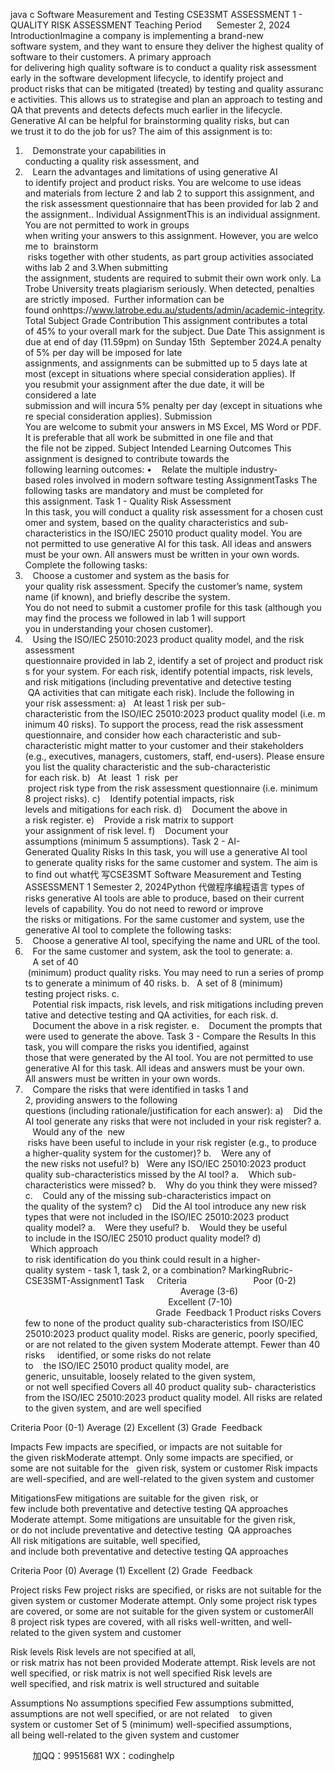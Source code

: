 java c
Software Measurement and Testing
CSE3SMT
ASSESSMENT 1 - QUALITY RISK ASSESSMENT
Teaching Period      Semester 2, 2024
IntroductionImagine a company is implementing a brand-new software system, and they want to ensure they deliver the highest quality of software to their customers. A primary approach for delivering high quality software is to conduct a quality risk assessment early in the software development lifecycle, to identify project and product risks that can be mitigated (treated) by testing and quality assurance activities. This allows us to strategise and plan an approach to testing and QA that prevents and detects defects much earlier in the lifecycle.
Generative AI can be helpful for brainstorming quality risks, but can we trust it to do the job for us? The aim of this assignment is to:
1.    Demonstrate your capabilities in conducting a quality risk assessment, and
2.    Learn the advantages and limitations of using generative AI to identify project and product risks.
You are welcome to use ideas and materials from lecture 2 and lab 2 to support this assignment, and the risk assessment questionnaire that has been provided for lab 2 and the assignment..
Individual AssignmentThis is an individual assignment. You are not permitted to work in groups when writing your answers to this assignment. However, you are welcome to  brainstorm  risks together with other students, as part group activities associated withs lab 2 and 3.When submitting the assignment, students are required to submit their own work only. La Trobe University treats plagiarism seriously. When detected, penalties are strictly imposed.  Further information can be found onhttps://www.latrobe.edu.au/students/admin/academic-integrity.
Total Subject Grade Contribution
This assignment contributes a total of 45% to your overall mark for the subject.
Due Date
This assignment is due at end of day (11.59pm) on Sunday 15th  September 2024.A penalty of 5% per day will be imposed for late assignments, and assignments can be submitted up to 5 days late at most (except in situations where special consideration applies). If you resubmit your assignment after the due date, it will be considered a late submission and will incura 5% penalty per day (except in situations where special consideration applies).
Submission
You are welcome to submit your answers in MS Excel, MS Word or PDF. It is preferable that all work be submitted in one file and that the file not be zipped.
Subject Intended Learning Outcomes
This assignment is designed to contribute towards the following learning outcomes:
•    Relate the multiple industry-based roles involved in modern software testing
AssignmentTasks
The following tasks are mandatory and must be completed for this assignment.
Task 1 - Quality Risk Assessment
In this task, you will conduct a quality risk assessment for a chosen customer and system, based on the quality characteristics and sub-characteristics in the ISO/IEC 25010 product quality model.
You are not permitted to use generative AI for this task. All ideas and answers must be your own. All answers must be written in your own words.
Complete the following tasks:
1.    Choose a customer and system as the basis for your quality risk assessment. Specify the customer’s name, system name (if known), and briefly describe the system.
You do not need to submit a customer profile for this task (although you may find the process we followed in lab 1 will support you in understanding your chosen customer).
2.    Using the ISO/IEC 25010:2023 product quality model, and the risk assessment questionnaire provided in lab 2, identify a set of project and product risks for your system. For each risk, identify potential impacts, risk levels, and risk mitigations (including preventative and detective testing  QA activities that can mitigate each risk).
Include the following in your risk assessment:
a)   At least 1 risk per sub-characteristic from the ISO/IEC 25010:2023 product quality model (i.e. minimum 40 risks). To support the process, read the risk assessment questionnaire, and consider how each characteristic and sub-characteristic might matter to your customer and their stakeholders (e.g., executives, managers, customers, staff, end-users). Please ensure you list the quality characteristic and the sub-characteristic for each risk.
b)   At  least  1  risk  per  project risk type from the risk assessment questionnaire (i.e. minimum 8 project risks).
c)    Identify potential impacts, risk levels and mitigations for each risk.
d)    Document the above in a risk register.
e)    Provide a risk matrix to support your assignment of risk level.
f)    Document your assumptions (minimum 5 assumptions).
Task 2 - AI-Generated Quality Risks
In this task, you will use a generative AI tool to generate quality risks for the same customer and system.
The aim is to find out what代 写CSE3SMT Software Measurement and Testing ASSESSMENT 1 Semester 2, 2024Python
代做程序编程语言 types of risks generative AI tools are able to produce, based on their current levels of capability. You do not need to reword or improve the risks or mitigations.
For the same customer and system, use the generative AI tool to complete the following tasks:
3.    Choose a generative AI tool, specifying the name and URL of the tool.
4.    For the same customer and system, ask the tool to generate:
a.    A set of 40  (minimum) product quality risks. You may need to run a series of prompts to generate a minimum of 40 risks.
b.   A set of 8 (minimum) testing project risks.
c.    Potential risk impacts, risk levels, and risk mitigations including preventative and detective testing and QA activities, for each risk.
d.    Document the above in a risk register.
e.    Document the prompts that were used to generate the above.
Task 3 - Compare the Results
In this task, you will compare the risks you identified, against those that were generated by the AI tool.
You are not permitted to use generative AI for this task. All ideas and answers must be your own. All answers must be written in your own words.
5.    Compare the risks that were identified in tasks 1 and 2, providing answers to the following questions (including rationale/justification for each answer):
a)    Did the AI tool generate any risks that were not included in your risk register?
a.    Would any of the  new  risks have been useful to include in your risk register (e.g., to produce a higher-quality system for the customer)?
b.    Were any of the new risks not useful?
b)   Were any ISO/IEC 25010:2023 product quality sub-characteristics missed by the AI tool?
a.    Which sub-characteristics were missed?
b.    Why do you think they were missed?
c.    Could any of the missing sub-characteristics impact on the quality of the system?
c)    Did the AI tool introduce any new risk types that were not included in the ISO/IEC 25010:2023 product quality model?
a.    Were they useful?
b.    Would they be useful to include in the ISO/IEC 25010 product quality model?
d)   Which approach to risk identification do you think could result in a higher-quality system - task 1, task 2, or a combination?
MarkingRubric-CSE3SMT-Assignment1
Task     Criteria                           Poor (0-2)                                                                Average (3-6)                                                           Excellent (7-10)                                                      Grade  Feedback
1
Product risks
Covers few to none of the product quality
sub-characteristics from ISO/IEC
25010:2023 product quality model.
Risks are generic, poorly specified, or are not related to the given system
Moderate attempt. Fewer than 40 risks     identified, or some risks do not relate to    the ISO/IEC 25010 product quality model, are generic, unsuitable, loosely related to the given system, or not well specified
Covers all 40 product quality sub- characteristics from the ISO/IEC
25010:2023 product quality model.
All risks are related to the given system, and are well specified


Criteria
Poor (0-1)
Average (2)
Excellent (3)
Grade  Feedback

Impacts
Few impacts are specified, or impacts are not suitable for the given riskModerate attempt. Only some impacts are specified, or some are not suitable for the   given risk, system or customer
Risk impacts are well-specified, and are well-related to the given system and
customer

MitigationsFew mitigations are suitable for the given  risk, or few include both preventative and detective testing  QA approaches
Moderate attempt. Some mitigations are unsuitable for the given risk, or do not
include preventative and detective testing  QA approaches
All risk mitigations are suitable, well
specified, and include both preventative and detective testing  QA approaches


Criteria
Poor (0)
Average (1)
Excellent (2)
Grade  Feedback

Project risks
Few project risks are specified, or risks are not suitable for the given system or
customer
Moderate attempt. Only some project risk types are covered, or some are not
suitable for the given system or customerAll 8 project risk types are covered, with all risks well-written, and well-related to the given system and customer

Risk levels
Risk levels are not specified at all, or risk matrix has not been provided
Moderate attempt. Risk levels are not well specified, or risk matrix is not well
specified
Risk levels are well specified, and risk matrix is well structured and suitable

Assumptions
No assumptions specified
Few assumptions submitted, assumptions are not well specified, or are not related    to given system or customer
Set of 5 (minimum) well-specified
assumptions, all being well-related to the given system and customer

         
加QQ：99515681  WX：codinghelp
